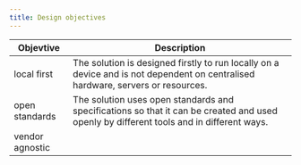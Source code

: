 ```yaml
---
title: Design objectives
---
```


| Objevtive | Description |
|-|-|
| local first | The solution is designed firstly to run locally on a device and is not dependent on centralised hardware, servers or resources. |
| open standards | The solution uses open standards and specifications so that it can be created and used openly by different tools and in different ways. |
| vendor agnostic | 
